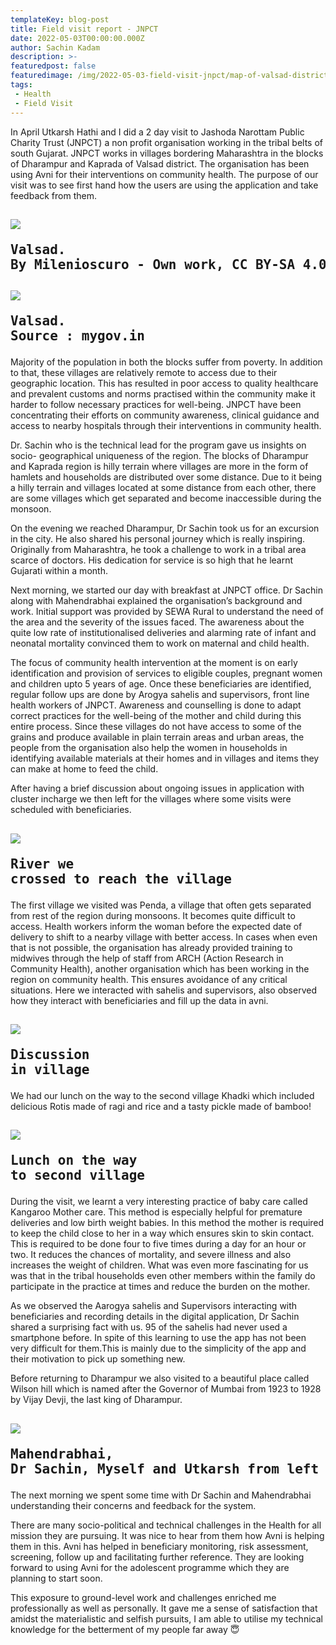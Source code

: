 ```yaml
---
templateKey: blog-post
title: Field visit report - JNPCT
date: 2022-05-03T00:00:00.000Z
author: Sachin Kadam
description: >- 
featuredpost: false
featuredimage: /img/2022-05-03-field-visit-jnpct/map-of-valsad-district.png
tags:
 - Health
 - Field Visit
---
```

In April Utkarsh Hathi and I did a 2 day visit to Jashoda Narottam Public Charity Trust (JNPCT) a non profit organisation working in the tribal belts of south Gujarat. JNPCT works in villages bordering Maharashtra in the blocks of Dharampur and Kaprada of Valsad district. The organisation has been using Avni for their interventions on community health. The purpose of our visit was to see first hand how the users are using the application and take feedback from them.

![](/img/2022-05-03-field-visit-jnpct/valsad-location.png)<pre>Valsad. By Milenioscuro - Own work, CC BY-SA 4.0, https://commons.wikimedia.org/w/index.php?curid=99701429</pre>
----------------------------
![](/img/2022-05-03-field-visit-jnpct/map-of-valsad-district.png)<pre>Valsad. Source : mygov.in</pre>
----------------------------



Majority of the population in both the blocks suffer from poverty. In addition to that, these villages are relatively remote to access due to their geographic location. This has resulted in poor access to quality healthcare and prevalent customs and norms practised within the community make it harder to follow necessary practices for well-being. JNPCT have been concentrating their efforts on community awareness, clinical guidance and access to nearby hospitals through their interventions in community health.

Dr. Sachin who is the technical lead for the program gave us insights on socio- geographical uniqueness of the region. The blocks of Dharampur and Kaprada region is hilly terrain where villages are more in the form of hamlets and households are distributed over some distance. Due to it being a hilly terrain and villages located at some distance from each other, there are some villages which get separated and become inaccessible during the monsoon.

On the evening we reached Dharampur, Dr Sachin took us for an excursion in the city. He also shared his personal journey which is really inspiring. Originally from Maharashtra, he took a challenge to work in a tribal area scarce of doctors. His dedication for service is so high that he learnt Gujarati within a month.

Next morning, we started our day with breakfast at JNPCT office. Dr Sachin along with Mahendrabhai explained the organisation’s background and work. Initial support was provided by SEWA Rural to understand the need of the area and the severity of the issues faced. The awareness about the quite low rate of institutionalised deliveries and alarming rate of infant and neonatal mortality convinced them to work on maternal and child health.

The  focus of community health intervention at the moment is on early identification and provision of services to eligible couples, pregnant women and children upto 5 years of age. Once these beneficiaries are identified, regular follow ups are done by Arogya sahelis and supervisors, front line health workers of JNPCT. Awareness and counselling is done to adapt correct practices for the well-being of the mother and child during this entire process. Since these villages do not have access to some of the grains and produce available in plain terrain areas and urban areas, the people from the organisation also help the women in households in identifying available materials at their homes and in villages and items they can make at home to feed the child.

After having a brief discussion about ongoing issues in application with cluster incharge we then left for the villages where some visits were scheduled with beneficiaries.

![](/img/2022-05-03-field-visit-jnpct/bridge.jpg)<pre>River we crossed to reach the village</pre>
----------------------------


The first village we visited was Penda, a village that often gets separated from rest of the region during monsoons. It becomes quite difficult to access. Health workers inform the woman before the expected date of delivery to shift to a nearby village with better access. In cases when even that is not possible, the organisation has already provided training to midwives through the help of staff from ARCH (Action Research in Community Health), another organisation which has been working in the region on community health. This ensures avoidance of any critical situations. Here we interacted with sahelis and supervisors, also observed how they interact with beneficiaries and fill up the data in avni.

![](/img/2022-05-03-field-visit-jnpct/village-meet.jpg)<pre>Discussion in village</pre>
----------------------------


We had our lunch on the way to the second village Khadki which included delicious Rotis made of ragi and rice and a tasty pickle made of bamboo!

![](/img/2022-05-03-field-visit-jnpct/food.jpg)<pre>Lunch on the way to second village</pre>
----------------------------


During the visit, we learnt a very interesting practice of baby care called Kangaroo Mother care. This method is especially helpful for premature deliveries and low birth weight babies. In this method the mother is required to keep the child close to her in a way which ensures skin to skin contact. This is required to be done four to five times during a day for an hour or two. It reduces the chances of mortality, and severe illness and also increases the weight of children. What was even more fascinating for us was that in the tribal households even other members within the family do participate in the practice at times and reduce the burden on the mother.

As we observed the Aarogya sahelis and Supervisors interacting with beneficiaries and recording details in the digital application, Dr Sachin shared a surprising fact with us. 95 of the sahelis had never used a smartphone before. In spite of this learning to use the app has not been very difficult for them.This is mainly due to the simplicity of the app and their motivation to pick up something new.

Before returning to Dharampur we also visited to a beautiful place called Wilson hill which is named after the Governor of Mumbai from 1923 to 1928 by Vijay Devji, the last king of Dharampur.

![](/img/2022-05-03-field-visit-jnpct/group-pic.jpg)<pre>Mahendrabhai, Dr Sachin, Myself and Utkarsh from left to right</pre>
----------------------------


The next morning we spent some time with Dr Sachin and Mahendrabhai understanding their concerns and feedback for the system.
 
There are many socio-political and technical challenges in the Health for all mission they are pursuing. It was nice to hear from them how Avni is helping them in this. Avni has helped in beneficiary monitoring, risk assessment, screening, follow up and facilitating further reference. They are looking forward to using Avni for the adolescent programme which they are planning to start soon.

This exposure to ground-level work and challenges enriched me professionally as well as personally. It gave me a sense of satisfaction that amidst the materialistic and selfish pursuits, I am able to utilise my technical knowledge for the betterment of my people far away 😇
